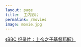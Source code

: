 ```yaml
---
layout: page
title:  主内影片
permalink: /movies
image: movie.jpg
---
```


<a href="/movies/jesus_the_real_story">《BBC 纪录片：上帝之子基督耶稣》</a>

<style>div.page__head {display: none;}</style>